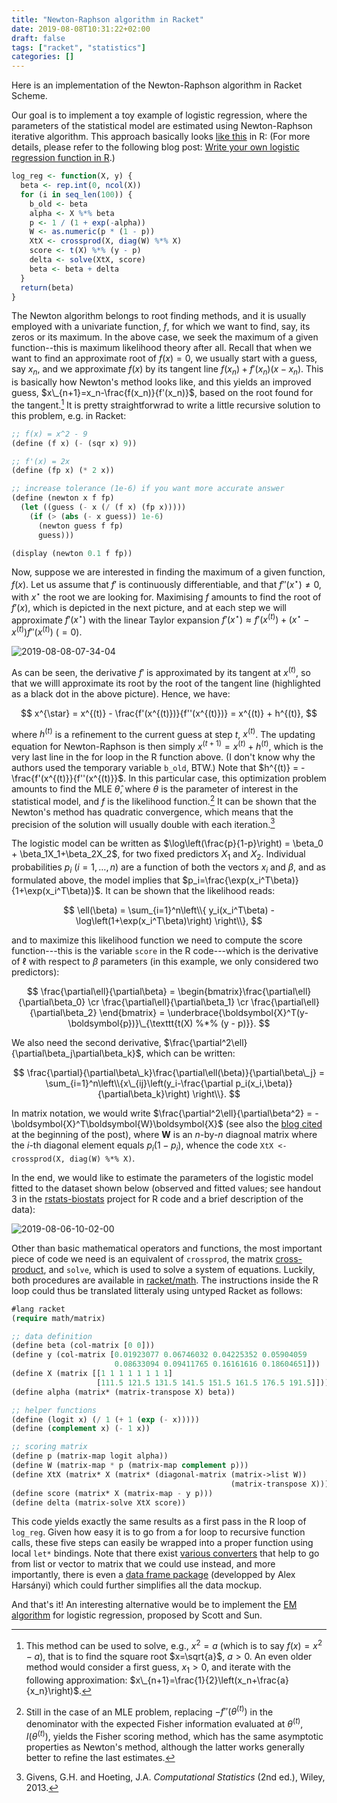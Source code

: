 ```yaml
---
title: "Newton-Raphson algorithm in Racket"
date: 2019-08-08T10:31:22+02:00
draft: false
tags: ["racket", "statistics"]
categories: []
---
```


Here is an implementation of the Newton-Raphson algorithm in Racket Scheme.

<!--more-->

Our goal is to implement a toy example of logistic regression, where the parameters of the statistical model are estimated using Newton-Raphson iterative algorithm. This approach basically looks [like this](https://gist.github.com/dirkschumacher/7acfb6f9a72bb940634d8f9e9c867dd0) in R: (For more details, please refer to the following blog post: [Write your own logistic regression function in R](https://www.puzzlr.org/write-your-own-logistic-regression-function-in-r/).)

```r
log_reg <- function(X, y) {
  beta <- rep.int(0, ncol(X))
  for (i in seq_len(100)) {
    b_old <- beta
    alpha <- X %*% beta
    p <- 1 / (1 + exp(-alpha))
    W <- as.numeric(p * (1 - p))
    XtX <- crossprod(X, diag(W) %*% X)
    score <- t(X) %*% (y - p)
    delta <- solve(XtX, score)
    beta <- beta + delta
  }
  return(beta)
}
```

The Newton algorithm belongs to root finding methods, and it is usually employed with a univariate function, $f$, for which we want to find, say, its zeros or its maximum. In the above case, we seek the maximum of a given function--this is maximum likelihood theory after all. Recall that when we want to find an approximate root of $f(x)=0$, we usually start with a guess, say $x_n$, and we approximate $f(x)$ by its tangent line $f(x_n)+f'(x_n)(x-x_n)$. This is basically how Newton's method looks like, and this yields an improved guess, $x\_{n+1}=x_n-\frac{f(x_n)}{f'(x_n)}$, based on the root found for the tangent.[^1] It is pretty straightforwrad to write a little recursive solution to this problem, e.g. in Racket:

```lisp
;; f(x) = x^2 - 9
(define (f x) (- (sqr x) 9))

;; f'(x) = 2x
(define (fp x) (* 2 x))

;; increase tolerance (1e-6) if you want more accurate answer
(define (newton x f fp)
  (let ((guess (- x (/ (f x) (fp x)))))
    (if (> (abs (- x guess)) 1e-6)
      (newton guess f fp)
      guess)))

(display (newton 0.1 f fp))
```

Now, suppose we are interested in finding the maximum of a given function, $f(x)$. Let us assume that $f'$ is continuously differentiable, and that $f''(x^{\star})\neq 0$, with $x^{\star}$ the root we are looking for. Maximising $f$ amounts to find the root of $f'(x)$, which is depicted in the next picture, and at each step we will approximate $f'(x^{\star})$ with the linear Taylor expansion $f'(x^{\star})\approx f'(x^{(t)}) + \left(x^{\star}-x^{(t)}\right)f''(x^{(t)})$ ($=0$).

![2019-08-08-07-34-04](/img/2019-08-08-07-34-04.png)

As can be seen, the derivative $f'$ is approximated by its tangent at $x^{(t)}$, so that we willl approximate its root by the root of the tangent line (highlighted as a black dot in the above picture). Hence, we have:

$$ x^{\star} = x^{(t)} - \frac{f'(x^{(t)})}{f''(x^{(t)})} = x^{(t)} + h^{(t)}, $$

where $h^{(t)}$ is a refinement to the current guess at step $t$, $x^{(t)}$. The updating equation for Newton-Raphson is then simply $x^{(t+1)}=x^{(t)}+h^{(t)}$, which is the very last line in the for loop in the R function above. (I don't know why the authors used the temporary variable `b_old`, BTW.) Note that $h^{(t)} = -\frac{f'(x^{(t)}}{f''(x^{(t)}}$. In this particular case, this optimization problem amounts to find the MLE $\hat\theta$, where $\theta$ is the parameter of interest in the statistical model, and $f$ is the likelihood function.[^2] It can be shown that the Newton's method has quadratic convergence, which means that the precision of the solution will usually double with each iteration.[^3]

The logistic model can be written as $\log\left(\frac{p}{1-p}\right) = \beta_0 + \beta_1X_1+\beta_2X_2$, for two fixed predictors $X_1$ and $X_2$. Individual probabilities $p_i$ ($i=1,\dots,n$) are a function of both the vectors $x_i$ and $\beta$, and as formulated above, the model implies that $p_i=\frac{\exp(x_i^T\beta)}{1+\exp(x_i^T\beta)}$. It can be shown that the likelihood reads:

$$ \ell(\beta) = \sum_{i=1}^n\left\\{ y_i(x_i^T\beta) - \log\left(1+\exp(x_i^T\beta)\right) \right\\}, $$

and to maximize this likelihood function we need to compute the score function---this is the variable `score` in the R code---which is the derivative of $\ell$ with respect to $\beta$ parameters (in this example, we only considered two predictors):

$$ \frac{\partial\ell}{\partial\beta} = \begin{bmatrix}\frac{\partial\ell}{\partial\beta_0} \cr \frac{\partial\ell}{\partial\beta_1} \cr \frac{\partial\ell}{\partial\beta_2} \end{bmatrix} = \underbrace{\boldsymbol{X}^T(y-\boldsymbol{p})}\_{\texttt{t(X) %*% (y - p)}}. $$

We also need the second derivative, $\frac{\partial^2\ell}{\partial\beta_j\partial\beta_k}$, which can be written:

$$ \frac{\partial}{\partial\beta\_k}\frac{\partial\ell(\beta)}{\partial\beta\_j} = \sum_{i=1}^n\left\\{x\_{ij}\left(y_i-\frac{\partial p_i(x_i,\beta)}{\partial\beta_k}\right) \right\\}. $$

In matrix notation, we would write $\frac{\partial^2\ell}{\partial\beta^2} = -\boldsymbol{X}^T\boldsymbol{W}\boldsymbol{X}$ (see also the [blog cited](https://www.puzzlr.org/write-your-own-logistic-regression-function-in-r/) at the beginning of the post), where $\boldsymbol{W}$ is an $n$-by-$n$ diagnoal matrix where the $i$-th diagonal element equals $p_i(1-p_i)$, whence the code `XtX <- crossprod(X, diag(W) %*% X)`.

In the end, we would like to estimate the parameters of the logistic model fitted to the dataset shown below (observed and fitted values; see handout 3 in the [rstats-biostats](https://github.com/even4void/rstats-biostats) project for R code and a brief description of the data):

![2019-08-06-10-02-00](/img/2019-08-06-10-02-00.png)

Other than basic mathematical operators and functions, the most important piece of code we need is an equivalent of `crossprod`, the matrix [cross-product](https://en.wikipedia.org/wiki/Cross_product), and `solve`, which is used to solve a system of equations. Luckily, both procedures are available in [racket/math](https://docs.racket-lang.org/math/matrices.html). The instructions inside the R loop could thus be translated litteraly using untyped Racket as follows:

```lisp
#lang racket
(require math/matrix)

;; data definition
(define beta (col-matrix [0 0]))
(define y (col-matrix [0.01923077 0.06746032 0.04225352 0.05904059
                       0.08633094 0.09411765 0.16161616 0.18604651]))
(define X (matrix [[1 1 1 1 1 1 1 1]
                   [111.5 121.5 131.5 141.5 151.5 161.5 176.5 191.5]]))
(define alpha (matrix* (matrix-transpose X) beta))

;; helper functions
(define (logit x) (/ 1 (+ 1 (exp (- x)))))
(define (complement x) (- 1 x))

;; scoring matrix
(define p (matrix-map logit alpha))
(define W (matrix-map * p (matrix-map complement p)))
(define XtX (matrix* X (matrix* (diagonal-matrix (matrix->list W))
                                                 (matrix-transpose X))))
(define score (matrix* X (matrix-map - y p)))
(define delta (matrix-solve XtX score))
```

This code yields exactly the same results as a first pass in the R loop of `log_reg`. Given how easy it is to go from a for loop to recursive function calls, these five steps can easily be wrapped into a proper function using local `let*` bindings. Note that there exist [various converters](https://docs.racket-lang.org/math/matrix_conversion.html) that help to go from list or vector to matrix that we could use instead, and more importantly, there is even a [data frame package](https://alex-hhh.github.io/2018/08/racket-data-frame.html) (developped by Alex Harsányi) which could further simplifies all the data mockup.

And that's it! An interesting alternative would be to implement the [EM algorithm](https://arxiv.org/pdf/1306.0040.pdf) for logistic regression, proposed by Scott and Sun.

[^1]: This method can be used to solve, e.g., $x^2=a$ (which is to say $f(x) = x^2-a$), that is to find the square root $x=\sqrt{a}$, $a>0$. An even older method would consider a first guess, $x_1>0$, and iterate with the following approximation: $x\_{n+1}=\frac{1}{2}\left(x_n+\frac{a}{x_n}\right)$.
[^2]: Still in the case of an MLE problem, replacing $-f''(\theta^{(t)})$ in the denominator with the expected Fisher information evaluated at $\theta^{(t)}$, $I(\theta^{(t)})$, yields the Fisher scoring method, which has the same asymptotic properties as Newton's method, although the latter works generally better to refine the last estimates.
[^3]: Givens, G.H. and Hoeting, J.A. _Computational Statistics_ (2nd ed.), Wiley, 2013.
